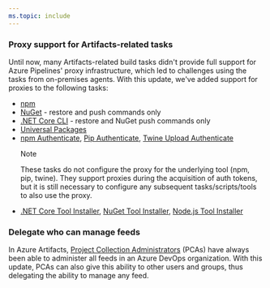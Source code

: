 ```yaml
---
ms.topic: include
---
```


### Proxy support for Artifacts-related tasks

Until now, many Artifacts-related build tasks didn't provide full support for Azure Pipelines' proxy infrastructure, which led to challenges using the tasks from on-premises agents. With this update, we've added support for proxies to the following tasks:

- [npm](https://docs.microsoft.com/azure/devops/pipelines/tasks/package/npm?view=azdevops)
- [NuGet](https://docs.microsoft.com/azure/devops/pipelines/tasks/package/nuget?view=azdevops) - restore and push commands only
- [.NET Core CLI](https://docs.microsoft.com/azure/devops/pipelines/tasks/build/dotnet-core-cli?view=azdevops) - restore and NuGet push commands only
- [Universal Packages](https://docs.microsoft.com/azure/devops/pipelines/artifacts/universal-packages?view=azdevops&tabs=yaml)
- [npm Authenticate](https://docs.microsoft.com/azure/devops/pipelines/tasks/package/npm-authenticate?view=azdevops), [Pip Authenticate](https://docs.microsoft.com/azure/devops/pipelines/tasks/package/pip-authenticate?view=azdevops), [Twine Upload Authenticate](https://docs.microsoft.com/azure/devops/pipelines/tasks/package/twine-authenticate?view=azdevops)
    > [!NOTE]
    > These tasks do not configure the proxy for the underlying tool (npm, pip, twine). They support proxies during the acquisition of auth tokens, but it is still necessary to configure any subsequent tasks/scripts/tools to also use the proxy.
- [.NET Core Tool Installer](https://docs.microsoft.com/azure/devops/pipelines/tasks/tool/dotnet-core-tool-installer?view=azdevops), [NuGet Tool Installer](https://docs.microsoft.com/azure/devops/pipelines/tasks/tool/nuget?view=azdevops), [Node.js Tool Installer](https://docs.microsoft.com/azure/devops/pipelines/tasks/tool/node-js?view=azdevops)

### Delegate who can manage feeds

In Azure Artifacts, [Project Collection Administrators](https://docs.microsoft.com/azure/devops/organizations/security/set-project-collection-level-permissions?view=azdevops&tabs=new-nav) (PCAs) have always been able to administer all feeds in an Azure DevOps organization. With this update, PCAs can also give this ability to other users and groups, thus delegating the ability to manage any feed.
